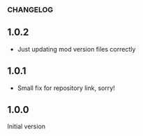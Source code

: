 ### CHANGELOG

## 1.0.2

*  Just updating mod version files correctly

## 1.0.1

* Small fix for repository link, sorry!

## 1.0.0

Initial version